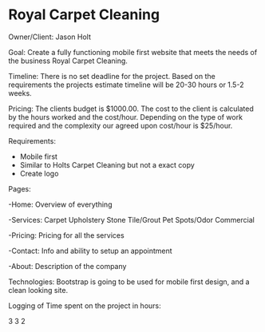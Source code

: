 # Royal Carpet Cleaning

Owner/Client: Jason Holt

Goal: Create a fully functioning mobile first website that meets the needs of the business Royal Carpet Cleaning.

Timeline: There is no set deadline for the project. Based on the requirements the projects estimate timeline will be 20-30 hours or 1.5-2 weeks.

Pricing: The clients budget is $1000.00. The cost to the client is calculated by the hours worked and the cost/hour. Depending on the type of work required and the complexity our agreed upon cost/hour is $25/hour.

Requirements:

* Mobile first
* Similar to Holts Carpet Cleaning but not a exact copy
* Create logo

Pages:

-Home: Overview of everything

-Services: Carpet Upholstery Stone Tile/Grout Pet Spots/Odor Commercial

-Pricing: Pricing for all the services

-Contact: Info and ability to setup an appointment

-About: Description of the company

Technologies: Bootstrap is going to be used for mobile first design, and a clean looking site.

Logging of Time spent on the project in hours: 

3 3 2
